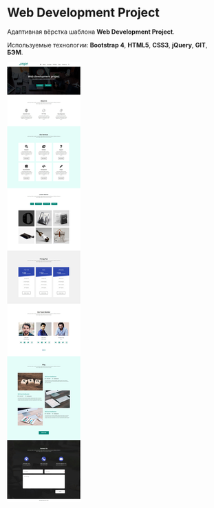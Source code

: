 # Web Development Project

Адаптивная вёрстка шаблона **Web Development Project**.

Используемые технологии: **Bootstrap 4**, **HTML5**, **CSS3**, **jQuery**, **GIT**, **БЭМ**.

![Web Development Project - Entire Page](wdp.jpg)
